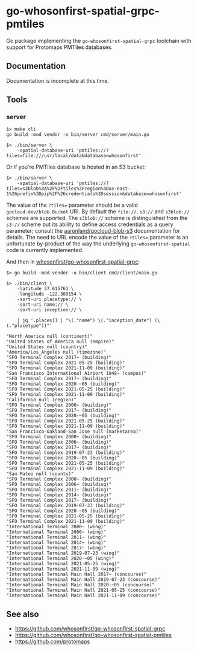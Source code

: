 # go-whosonfirst-spatial-grpc-pmtiles

Go package implementing the `go-whosonfirst-spatial-grpc` toolchain with support for Protomaps PMTiles databases.

## Documentation

Documentation is incomplete at this time.

## Tools

### server

```
$> make cli
go build -mod vendor -o bin/server cmd/server/main.go
```

```
$> ./bin/server \
	-spatial-database-uri 'pmtiles://?tiles=file:///usr/local/data&database=whosonfirst'
```

Or if you're PMTiles database is hosted in an S3 bucket:

```
$> ./bin/server \
	-spatial-database-uri 'pmtiles://?tiles=s3blob%3A%2F%2Ftiles%3Fregion%3Dus-east-1%26prefix%3Dpip%2F%26credentials%3Dsession&database=whosonfirst'
```

The value of the `?tiles=` parameter should be a valid `gocloud.dev/blob.Bucket` URI. By default the `file://`, `s3://` and `s3blob://` schemes are supported. The `s3blob://` scheme is distinguished from the `s3://` scheme but its ability to define access credentials as a query parameter; consult the [aaronland/gocloud-blob-s3](https://github.com/aaronland/gocloud-blob-s3#credentials) documentation for details. The need to URL encode the value of the `?tiles=` parameter is an unfortunate by-product of the way the underlying `go-whosonfirst-spatial` code is currently implemented.

And then in [whosonfirst/go-whosonfirst-spatial-grpc](https://github.com/whosonfirst/go-whosonfirst-spatial-grpc):

```
$> go build -mod vendor -o bin/client cmd/client/main.go

$> ./bin/client \
	-latitude 37.615761 \
	-longitude -122.389154 \
	-sort-uri placetype:// \
	-sort-uri name:// \
	-sort-uri inception:// \
	
	| jq '.places[] | "\(."name") \(."inception_date") (\(."placetype"))"'
	
"North America null (continent)"
"United States of America null (empire)"
"United States null (country)"
"America/Los_Angeles null (timezone)"
"SFO Terminal Complex 2017~ (building)"
"SFO Terminal Complex 2021-05-25 (building)"
"SFO Terminal Complex 2021-11-09 (building)"
"San Francisco International Airport 1948~ (campus)"
"SFO Terminal Complex 2017~ (building)"
"SFO Terminal Complex 2020-~05 (building)"
"SFO Terminal Complex 2021-05-25 (building)"
"SFO Terminal Complex 2021-11-09 (building)"
"California null (region)"
"SFO Terminal Complex 2006~ (building)"
"SFO Terminal Complex 2017~ (building)"
"SFO Terminal Complex 2020-~05 (building)"
"SFO Terminal Complex 2021-05-25 (building)"
"SFO Terminal Complex 2021-11-09 (building)"
"San Francisco-Oakland-San Jose null (marketarea)"
"SFO Terminal Complex 2000~ (building)"
"SFO Terminal Complex 2006~ (building)"
"SFO Terminal Complex 2017~ (building)"
"SFO Terminal Complex 2019-07-23 (building)"
"SFO Terminal Complex 2020-~05 (building)"
"SFO Terminal Complex 2021-05-25 (building)"
"SFO Terminal Complex 2021-11-09 (building)"
"San Mateo null (county)"
"SFO Terminal Complex 2000~ (building)"
"SFO Terminal Complex 2006~ (building)"
"SFO Terminal Complex 2011~ (building)"
"SFO Terminal Complex 2014~ (building)"
"SFO Terminal Complex 2017~ (building)"
"SFO Terminal Complex 2019-07-23 (building)"
"SFO Terminal Complex 2020-~05 (building)"
"SFO Terminal Complex 2021-05-25 (building)"
"SFO Terminal Complex 2021-11-09 (building)"
"International Terminal 2000~ (wing)"
"International Terminal 2006~ (wing)"
"International Terminal 2011~ (wing)"
"International Terminal 2014~ (wing)"
"International Terminal 2017~ (wing)"
"International Terminal 2019-07-23 (wing)"
"International Terminal 2020-~05 (wing)"
"International Terminal 2021-05-25 (wing)"
"International Terminal 2021-11-09 (wing)"
"International Terminal Main Hall 2017~ (concourse)"
"International Terminal Main Hall 2019-07-23 (concourse)"
"International Terminal Main Hall 2020-~05 (concourse)"
"International Terminal Main Hall 2021-05-25 (concourse)"
"International Terminal Main Hall 2021-11-09 (concourse)"
```

## See also

* https://github.com/whosonfirst/go-whosonfirst-spatial-grpc
* https://github.com/whosonfirst/go-whosonfirst-spatial-pmtiles
* https://github.com/protomaps
